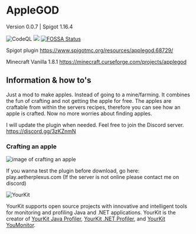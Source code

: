 # AppleGOD
Version 0.0.7  |  Spigot 1.16.4

![CodeQL](https://github.com/Ylacat/AppleGod/workflows/CodeQL/badge.svg)
<a href="https://codeclimate.com/github/Ylacat/applegod/maintainability"><img src="https://api.codeclimate.com/v1/badges/c09768dbb74ba270a960/maintainability" /></a>
[![FOSSA Status](https://app.fossa.com/api/projects/git%2Bgithub.com%2FYlacat%2FAppleGod.svg?type=shield)](https://app.fossa.com/projects/git%2Bgithub.com%2FYlacat%2FAppleGod?ref=badge_shield)


Spigot plugin
https://www.spigotmc.org/resources/applegod.68729/

Minecraft Vanilla 1.8.1
https://minecraft.curseforge.com/projects/applegod


## Information & how to's
Just a mod to make apples. Instead of going to a mine/farming.
It combines the fun of crafting and not getting the apple for free. The apples are craftable from within the servers recipes, therefore you can see how an apple is crafted. Now no more worries about finding apples.

I will update the plugin when needed. Feel free to join the Discord server.
https://discord.gg/3zKZnmN

### Crafting an apple
![image of crafting an apple](img/craft.png)

If you wanna test the plugin before download, go here: play.aetherplexus.com
(If the server is not online please contact me on discord)

![YourKit](https://www.yourkit.com/images/yklogo.png)

YourKit supports open source projects with innovative and intelligent tools
for monitoring and profiling Java and .NET applications.
YourKit is the creator of <a href="https://www.yourkit.com/java/profiler/">YourKit Java Profiler</a>,
<a href="https://www.yourkit.com/.net/profiler/">YourKit .NET Profiler</a>,
and <a href="https://www.yourkit.com/youmonitor/">YourKit YouMonitor</a>.


